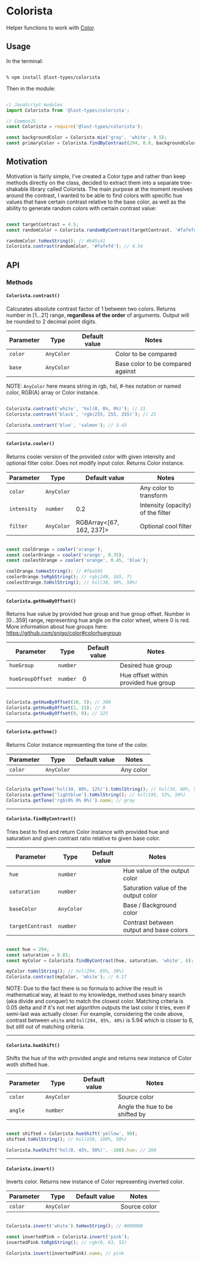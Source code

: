 # Colorista

Helper functions to work with [Color](https://github.com/snigo/color).

## Usage

In the terminal:
```

% npm install @lost-types/colorista

```

Then in the module:
```js

// JavaScript modules
import Colorista from '@lost-types/colorista';

// CommonJS
const Colorista = require('@lost-types/colorista');

const backgroundColor = Colorista.mix('gray', 'white', 0.5);
const primaryColor = Colorista.findByContrast(294, 0.8, backgroundColor, 4.5);

```

## Motivation

Motivation is fairly simple, I’ve created a Color type and rather than keep methods directly on the class, decided to extract them into a separate tree-shakable library called Colorista. The main purpose at the moment revolves around the contrast, I wanted to be able to find colors with specific hue values that have certain contrast relative to the base color, as well as the ability to generate random colors with certain contrast value:

```js

const targetContrast = 4.5;
const randomColor = Colorista.randomByContrast(targetContrast, '#fafefd');

randomColor.toHexString(); // #b45c41
Colorista.contrast(randomColor, '#fafefd'); // 4.54

```

## API

### Methods

#### `Colorista.contrast()`

Calcurates absolute contrast factor of 1 between two colors. Returns number in [1...21] range, **regardless of the order** of arguments. Output will be rounded to 2 decimal point digits.

| **Parameter** | **Type**   | **Default value** | **Notes**                                      |
|---------------|------------|-------------------|------------------------------------------------|
| `color`       | `AnyColor` |                   | Color to be compared                           |
| `base`        | `AnyColor` |                   | Base color to be compared against              |

NOTE: `AnyColor` here means string in rgb, hsl, #-hex notation or named color, RGB(A) array or Color instance.

```js

Colorista.contrast('white', 'hsl(0, 0%, 0%)'); // 21
Colorista.contrast('black', 'rgb(255, 255, 255)'); // 21

Colorista.contrast('blue', 'salmon'); // 3.43
```

***

#### `Colorista.cooler()`

Returns cooler version of the provided color with given intensity and optional filter color. Does not modify input color. Returns Color instance.

| **Parameter** | **Type**   | **Default value**        | **Notes**                            |
|---------------|------------|--------------------------|--------------------------------------|
| `color`       | `AnyColor` |                          | Any color to transform               |
| `intensity`   | `number`   | 0.2                      | Intensity (opacity) of the filter    |
| `filter`      | `AnyColor` | RGBArray<[67, 162, 237]> | Optional cool filter                 |

```js

const coolOrange = cooler('orange');
const coolerOrange = cooler('orange', 0.35);
const coolestOrange = cooler('orange', 0.45, 'blue');

coolOrange.toHexString(); // #fba505
coolerOrange.toRgbString(); // rgb(249, 165, 7)
coolestOrange.toHslString(); // hsl(38, 90%, 50%)

```

***

#### `Colorista.getHueByOffset()`

Returns hue value by provided hue group and hue group offset. Number in [0...359] range, representing hue angle on the color wheel, where 0 is red. More information about hue groups here: https://github.com/snigo/color#colorhuegroup

| **Parameter**    | **Type**   | **Default value** | **Notes**                                   |
|------------------|------------|-------------------|---------------------------------------------|
| `hueGroup`       | `number`   |                   | Desired hue group                           |
| `hueGroupOffset` | `number`   | 0                 | Hue offset within provided hue group        |

```js

Colorista.getHueByOffset(10, 5); // 300
Colorista.getHueByOffset(1, 15); // 0
Colorista.getHueByOffset(9, 0); // 225

```

***

#### `Colorista.getTone()`

Returns Color instance representing the tone of the color.

| **Parameter**    | **Type**   | **Default value** | **Notes**                                   |
|------------------|------------|-------------------|---------------------------------------------|
| `color`          | `AnyColor` |                   | Any color                                   |

```js

Colorista.getTone('hsl(34, 80%, 12%)').toHslString(); // hsl(34, 80%, 50%)
Colorista.getTone('lightblue').toHslString(); // hsl(195, 53%, 50%)
Colorista.getTone('rgb(0% 0% 0%)').name; // gray

```

***

#### `Colorista.findByContrast()`

Tries best to find and return Color instance with provided hue and saturation and given contrast ratio relative to given base color.

| **Parameter**    | **Type**   | **Default value** | **Notes**                                   |
|------------------|------------|-------------------|---------------------------------------------|
| `hue`            | `number`   |                   | Hue value of the output color               |
| `saturation`     | `number`   |                   | Saturation value of the output color        |
| `baseColor`      | `AnyColor` |                   | Base / Background color                     |
| `targetContrast` | `number`   |                   | Contrast between output and base colors     |

```js

const hue = 294;
const saturation = 0.85;
const myColor = Colorista.findByContrast(hue, saturation, 'white', 6);

myColor.toHslString(); // hsl(294, 85%, 39%)
Colorista.contrast(myColor, 'white'); // 6.17

```

NOTE: Due to the fact there is no formula to achive the result in mathematical way, at least to my knowledge, method uses binary search (aka divide and conquer) to match the closest color. Matching criteria is 0.05 delta and if it's not met algorithm outputs the last color it tries, even if semi-last was actually closer. For example, considering the code above, contrast between `white` and `hsl(294, 85%, 40%)` is 5.94 which is closer to 6, but still out of matching criteria.


***

#### `Colorista.hueShift()`

Shifts the hue of the with provided angle and returns new instance of Color woth shifted hue.

| **Parameter**    | **Type**   | **Default value** | **Notes**                                   |
|------------------|------------|-------------------|---------------------------------------------|
| `color`          | `AnyColor` |                   | Source color                                |
| `angle`          | `number`   |                   | Angle the hue to be shifted by              |

```js

const shifted = Colorista.hueShift('yellow', 90);
shifted.toHslString(); // hsl(150, 100%, 50%)

Colorista.hueShift('hsl(0, 45%, 50%)', -100).hue; // 260

```


***

#### `Colorista.invert()`

Inverts color. Returns new instance of Color representing inverted color.

| **Parameter**    | **Type**   | **Default value** | **Notes**                                   |
|------------------|------------|-------------------|---------------------------------------------|
| `color`          | `AnyColor` |                   | Source color                                |

```js

Colorista.invert('white').toHexString(); // #000000

const invertedPink = Colorista.invert('pink');
invertedPink.toRgbString(); // rgb(0, 63, 52)

Colorista.invert(invertedPink).name; // pink

```